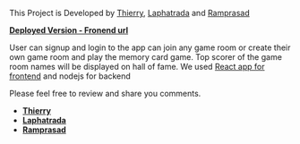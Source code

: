 This Project is Developed by [Thierry](https://github.com/Jitgitbit), [Laphatrada](https://github.com/Laphatradap) and [Ramprasad](https://github.com/Ramprasad-R)

**[Deployed Version - Fronend url](https://memory-trainer.netlify.app/)** 

User can signup and login to the app can join any game room or create their own game room and play the memory card game. Top scorer of the game room names will be displayed on hall of fame. We used [React app for frontend](https://github.com/Ramprasad-R/nan-game-client) and nodejs for backend



Please feel free to review and share you comments. 

- **[Thierry](https://www.linkedin.com/in/thierrydekelver/)**
- **[Laphatrada](https://linkedin.com/in/laphatradaphusri/)**
- **[Ramprasad](https://www.linkedin.com/in/ramprasad-rengaramanujam/)**
